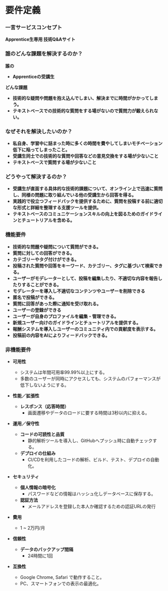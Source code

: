 # 要件定義
### 一言サービスコンセプト
**Apprentice生専用 技術Q&Aサイト**

### 誰のどんな課題を解決するのか？
**誰の**
- **Apprenticeの受講生**

**どんな課題**
- **技術的な疑問や問題を抱え込んでしまい、解決までに時間がかかってしまう。**
- **テキストベースでの技術的な質問をする場がないので質問力が鍛えられない。**

### なぜそれを解決したいのか？
- **私自身、学習中に詰まった時に多くの時間を費やしてしまいモチベーション低下に陥ってしまったこと。**
- **受講生同士での技術的な質問や回答などの意見交換をする場が少ないこと**
- **テキストベースで質問する場が少ないこと**

### どうやって解決するのか？
- **受講生が直面する具体的な技術的課題について、オンライン上で迅速に質問し、同様の問題に取り組んでいる他の受講生から回答を得る。**
- **実践的で役立つフィードバックを提供するために、質問を投稿する前に適切な形式と詳細を整理する支援ツールを提供。**
- **テキストベースのコミュニケーションスキルの向上を図るためのガイドラインとチュートリアルを含める。**

### 機能要件
- **技術的な問題や疑問について質問ができる。**
- **質問に対しての回答ができる。**
- **カテゴリーやタグ付けができる。**
- **投稿された質問や回答をキーワード、カテゴリー、タグに基づいて検索できる。**
- **ユーザーがモデレーターとして、投稿を編集したり、不適切な内容を報告したりすることができる。**
- **モデレーターを導入し不適切なコンテンツやユーザーを削除できる**
- **匿名で投稿ができる。**
- **質問に回答があった際に通知を受け取れる。**
- **ユーザーの登録ができる**
- **ユーザーが自身のプロファイルを編集・管理できる。**
- **新規ユーザー向けのガイドラインとチュートリアルを提供する。**
- **報酬システムを導入しユーザーのコミュニティ内での貢献度を表示する。**
- **投稿前の内容をAIによりフィードバックできる。**

### 非機能要件
- **可用性**
  - システムは年間可用率99.99%以上にする。
  - 多数のユーザーが同時にアクセスしても、システムのパフォーマンスが低下しないようにする。

- **性能／拡張性**
  - **レスポンス（応答時間）**
    - 画面遷移やデータのロードに要する時間は3秒以内に抑える。

- **運用／保守性**
  - **コードの可読性と品質**
    - 静的解析ツールを導入し、GitHubへプッシュ時に自動チェックする。
  - **デプロイの仕組み**
    - CI/CDを利用したコードの解析、ビルド、テスト、デプロイの自動化。

- **セキュリティ**
  - **個人情報の暗号化**
    - パスワードなどの情報はハッシュ化しデータベースに保存する。
  - **認証方法**
    - メールアドレスを登録した本人か確認するための認証URLの発行

- **費用**
  - 1 ~ 2万円/月

- **信頼性**
  - **データのバックアップ間隔**
    - 24時間に1回

- **互換性**
  - Google Chrome, Safari で動作すること。
  - PC、スマートフォンでの表示の最適化。

